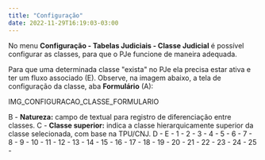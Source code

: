 ```yaml
---
title: "Configuração"
date: 2022-11-29T16:19:03-03:00
---
```


No menu **Configuração - Tabelas Judiciais - Classe Judicial** é possível configurar as classes, para que o PJe funcione de maneira adequada.

Para que uma determinada classe "exista" no PJe ela precisa estar ativa e ter um fluxo associado (E). Observe, na imagem abaixo, a tela de configuração da classe, aba **Formulário** (A):

IMG_CONFIGURACAO_CLASSE_FORMULARIO

B - **Natureza:** campo de textual para registro de diferenciação entre classes.
C - **Classe superior:** indica a classe hierarquicamente superior da classe selecionada, com base na TPU/CNJ.
D - 
E - 
1 -
2 - 
3 - 
4 - 
5 -
6 - 
7 - 
8 -
9 - 
10 - 
11 - 
12 - 
13 - 
14 -
15 -
16 -
17 - 
18 - 
19 - 
20 - 
21 - 
22 - 
23 - 
24 - 
25 -
